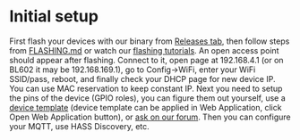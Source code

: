 # Initial setup
First flash your devices with our binary from [Releases tab](https://github.com/openshwprojects/OpenBK7231T_App/releases), then follow steps from [FLASHING.md](https://github.com/openshwprojects/OpenBK7231T_App/blob/main/FLASHING.md) or watch our [flashing tutorials](https://www.youtube.com/watch?v=L6d42IMGhHw). An open access point should appear after flashing. Connect to it, open page at 192.168.4.1 (or on BL602 it may be 192.168.169.1), go to Config->WiFi, enter your WiFi SSID/pass, reboot, and finally check your DHCP page for new device IP. You can use MAC reservation to keep constant IP. Next you need to setup the pins of the device (GPIO roles), you can figure them out yourself, use a [device template](https://openbekeniot.github.io/webapp/devicesList.html) (device template can be applied in Web Application, click Open Web Application button), or [ask on our forum](https://www.elektroda.com/rtvforum/forum390.html). Then you can configure your MQTT, use HASS Discovery, etc. 